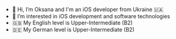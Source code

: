 - 👋 Hi, I’m Oksana and I'm an iOS developer from Ukraine 🇺🇦
- 👀 I’m interested in iOS development and software technologies
- 🇬🇧 My English level is Upper-Intermediate (B2)
- 🇩🇪 My German level is Upper-Intermediate (B2)

<!---
oksana-poliakova/oksana-poliakova is a ✨ special ✨ repository because its `README.md` (this file) appears on your GitHub profile.
You can click the Preview link to take a look at your changes.
--->
